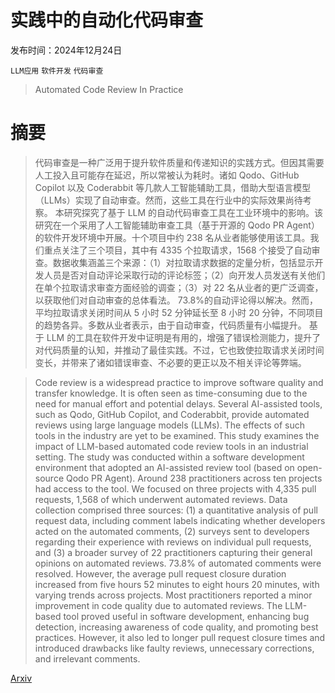 # 实践中的自动化代码审查

发布时间：2024年12月24日

`LLM应用` `软件开发` `代码审查`

> Automated Code Review In Practice

# 摘要

> 代码审查是一种广泛用于提升软件质量和传递知识的实践方式。但因其需要人工投入且可能存在延迟，所以常被认为耗时。诸如 Qodo、GitHub Copilot 以及 Coderabbit 等几款人工智能辅助工具，借助大型语言模型（LLMs）实现了自动审查。然而，这些工具在行业中的实际效果尚待考察。
  本研究探究了基于 LLM 的自动代码审查工具在工业环境中的影响。该研究在一个采用了人工智能辅助审查工具（基于开源的 Qodo PR Agent）的软件开发环境中开展。十个项目中约 238 名从业者能够使用该工具。我们重点关注了三个项目，其中有 4335 个拉取请求，1568 个接受了自动审查。数据收集涵盖三个来源：（1）对拉取请求数据的定量分析，包括显示开发人员是否对自动评论采取行动的评论标签；（2）向开发人员发送有关他们在单个拉取请求审查方面经验的调查；（3）对 22 名从业者的更广泛调查，以获取他们对自动审查的总体看法。
  73.8%的自动评论得以解决。然而，平均拉取请求关闭时间从 5 小时 52 分钟延长至 8 小时 20 分钟，不同项目的趋势各异。多数从业者表示，由于自动审查，代码质量有小幅提升。
  基于 LLM 的工具在软件开发中证明是有用的，增强了错误检测能力，提升了对代码质量的认知，并推动了最佳实践。不过，它也致使拉取请求关闭时间变长，并带来了诸如错误审查、不必要的更正以及不相关评论等弊端。

> Code review is a widespread practice to improve software quality and transfer knowledge. It is often seen as time-consuming due to the need for manual effort and potential delays. Several AI-assisted tools, such as Qodo, GitHub Copilot, and Coderabbit, provide automated reviews using large language models (LLMs). The effects of such tools in the industry are yet to be examined.
  This study examines the impact of LLM-based automated code review tools in an industrial setting. The study was conducted within a software development environment that adopted an AI-assisted review tool (based on open-source Qodo PR Agent). Around 238 practitioners across ten projects had access to the tool. We focused on three projects with 4,335 pull requests, 1,568 of which underwent automated reviews. Data collection comprised three sources: (1) a quantitative analysis of pull request data, including comment labels indicating whether developers acted on the automated comments, (2) surveys sent to developers regarding their experience with reviews on individual pull requests, and (3) a broader survey of 22 practitioners capturing their general opinions on automated reviews.
  73.8% of automated comments were resolved. However, the average pull request closure duration increased from five hours 52 minutes to eight hours 20 minutes, with varying trends across projects. Most practitioners reported a minor improvement in code quality due to automated reviews.
  The LLM-based tool proved useful in software development, enhancing bug detection, increasing awareness of code quality, and promoting best practices. However, it also led to longer pull request closure times and introduced drawbacks like faulty reviews, unnecessary corrections, and irrelevant comments.

[Arxiv](https://arxiv.org/abs/2412.18531)